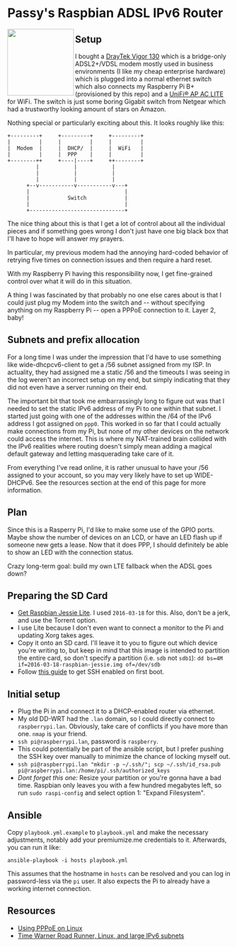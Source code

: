 # Passy's Raspbian ADSL IPv6 Router

<img src="https://www.raspberrypi.org/wp-content/uploads/2015/08/raspberry-pi-logo.png" width=150 align=left>

## Setup

I bought
a [DrayTek Vigor 130](http://www.draytek.co.uk/products/business/vigor-130)
which is a bridge-only ADSL2+/VDSL modem mostly used in business environments (I
like my cheap enterprise hardware) which is plugged into a normal ethernet
switch which also connects my Raspberry Pi B+ (provisioned by this repo) and
a [UniFi® AP AC LITE](https://www.ubnt.com/unifi/unifi-ap-ac-lite/) for WiFi.
The switch is just some boring Gigabit switch from Netgear which had a
trustworthy looking amount of stars on Amazon.

Nothing special or particularly exciting about this. It looks roughly like this:

```
+---------+     +---------+     +---------+
|         |     |         |     |         |
|  Modem  |     |  DHCP/  |     |  WiFi   |
|         |     |  PPP    |     |         |
+--------++     +----|----+     ++--------+
         |           |           |
         |           |           |
         |           |           |
      +--v-----------v-----------v---+
      |                              |
      |            Switch            |
      |                              |
      +------------------------------+
```

The nice thing about this is that I get a lot of control about all the
individual pieces and if something goes wrong I don't just have one big black
box that I'll have to hope will answer my prayers.

In particular, my previous modem had the annoying hard-coded behavior of
retrying five times on connection issues and then require a hard reset.

With my Raspberry Pi having this responsibility now, I get fine-grained
control over what it will do in this situation.

A thing I was fascinated by that probably no one else cares about is
that I could just plug my Modem into the switch and -- without specifying
anything on my Raspberry Pi -- open a PPPoE connection to it. Layer 2, baby!

## Subnets and prefix allocation

For a long time I was under the impression that I'd have to use something
like wide-dhcpcv6-client to get a /56 subnet assigned from my ISP. In actuality,
they had assigned me a static /56 and the timeouts I was seeing in the log
weren't an incorrect setup on my end, but simply indicating that they did
not even have a server running on their end.

The important bit that took me embarrassingly long to figure out was
that I needed to set the static IPv6 address of my Pi to one within
that subnet. I started just going with one of the addresses within
the /64 of the IPv6 address I got assigned on `ppp0`. This worked in
so far that I could actually make connections from my Pi, but
none of my other devices on the network could access the internet.
This is where my NAT-trained brain collided with the IPv6 realities
where routing doesn't simply mean adding a magical default gateway
and letting masquerading take care of it.

From everything I've read online, it is rather unusual to have your
/56 assigned to your account, so you may very likely have to set up WIDE-DHCPv6.
See the resources section at the end of this page for more information.

## Plan

Since this is a Rasperry Pi, I'd like to make some use of the GPIO ports. Maybe
show the number of devices on an LCD, or have an LED flash up if someone new
gets a lease. Now that it does PPP, I should definitely be able to show an LED
with the connection status.

Crazy long-term goal: build my own LTE fallback when the ADSL goes down?

## Preparing the SD Card

- [Get Raspbian Jessie Lite](https://downloads.raspberrypi.org/raspbian_lite_latest.torrent).
  I used `2016-03-18` for this. Also, don't be a jerk, and use the Torrent
  option.
- I use Lite because I don't even want to connect a monitor to the Pi and
  updating Xorg takes ages.
- Copy it onto an SD card. I'll leave it to you to figure out which device
  you're writing to, but keep in mind that this image is intended to partition
  the entire card, so don't specify a partition (i.e. `sdb` not `sdb1`):
  `dd bs=4M if=2016-03-18-raspbian-jessie.img of=/dev/sdb`
- Follow [this guide](https://medium.com/@zw3rk/quick-headless-raspberry-pi-setup-52ad6dd312c4)
  to get SSH enabled on first boot.

## Initial setup

- Plug the Pi in and connect it to a DHCP-enabled router via ethernet.
- My old DD-WRT had the `.lan` domain, so I could directly connect to
  `raspberrypi.lan`. Obviously, take care of conflicts if you have more than
  one. `nmap` is your friend.
- `ssh pi@raspberrypi.lan`, password is `raspberry`.
- This could potentially be part of the ansible script, but I prefer pushing the
  SSH key over manually to minimize the chance of locking myself out.
- `ssh pi@raspberrypi.lan "mkdir -p ~/.ssh/"; scp ~/.ssh/id_rsa.pub pi@raspberrypi.lan:/home/pi/.ssh/authorized_keys`
- *Dont forget this one:* Resize your partition or you're gonna have a bad time.
  Raspbian only leaves you with a few hundred megabytes left, so run
  `sudo raspi-config` and select option 1: "Expand Filesystem".

## Ansible

Copy `playbook.yml.example` to `playbook.yml` and make the necessary adjustments,
notably add your premiumize.me credentials to it. Afterwards, you can run it
like:

```
ansible-playbook -i hosts playbook.yml
```

This assumes that the hostname in `hosts` can be resolved and you can log in
password-less via the `pi` user. It also expects the Pi to already have a
working internet connection.

## Resources

- [Using PPPoE on Linux](https://blog.confirm.ch/using-pppoe-on-linux/)
- [Time Warner Road Runner, Linux, and large IPv6 subnets](https://major.io/2015/09/11/time-warner-road-runner-linux-and-large-ipv6-subnets/)
